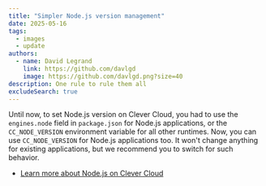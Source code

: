 ```yaml
---
title: "Simpler Node.js version management"
date: 2025-05-16
tags:
  - images
  - update
authors:
  - name: David Legrand
    link: https://github.com/davlgd
    image: https://github.com/davlgd.png?size=40
description: One rule to rule them all
excludeSearch: true
---
```


Until now, to set Node.js version on Clever Cloud, you had to use the `engines.node` field in `package.json` for Node.js applications, or the `CC_NODE_VERSION` environment variable for all other runtimes. Now, you can use `CC_NODE_VERSION` for Node.js applications too. It won't change anything for existing applications, but we recommend you to switch for such behavior.

- [Learn more about Node.js on Clever Cloud](/developers/doc/applications/nodejs)
